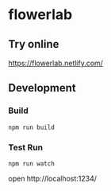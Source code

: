 # flowerlab

## Try online

https://flowerlab.netlify.com/

## Development

### Build

```
npm run build
```

### Test Run

```
npm run watch
```

open http://localhost:1234/
